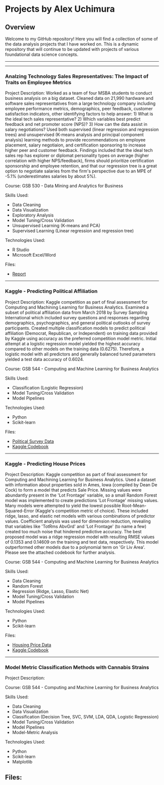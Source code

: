# Projects by Alex Uchimura

## Overview
Welcome to my GitHub repository! Here you will find a collection of some of the data analysis projects that I have worked on. This is a dynamic repository that will continue to be updated with projects of various foundational data science concepts. 
___
___
### Analzing Technology Sales Representatives: The Impact of Traits on Employee Metrics
Project Description: Worked as a team of four MSBA students to conduct business analysis on a big dataset. Cleaned data on 21,990 hardware and software sales representatives from a large technology company including employee performance metrics, demographics, peer feedback, customer satisfaction indicators, other identifying factors to help answer: 1) What is the ideal tech sales representative? 2) Which variables best predict feedback and net promoter score (NPS)? 3) How can the data assist in salary negotiations? Used both supervised (linear regression and regression trees) and unsupervised (K-means analysis and principal component analysis) learning methods to provide recommendations on employee placement, salary negotiaion, and certification sponsoring to increase higher peer and customer feedback. Findings included that the ideal tech sales rep has explorer or diplomat personality types on average (higher correlation with higher NPS/feedback), firms should prioritize certification sponsorship and employee retention, and that our regression tree is a great option to negotiate salaries from the firm's perspective due to an MPE of -5.1% (underestimates salaries by about 5%). 

Course: GSB 530 - Data Mining and Analytics for Business

Skills Used:
- Data Cleaning
- Data Visualization
- Exploratory Analysis
- Model Tuning/Cross Validation
- Unsupervised Learning (K-means and PCA)
- Supervised Learning (Linear regression and regression tree)

Technologies Used:
- R Studio
- Microsoft Excel/Word

Files:
- [Report](Reports/Tech_Sales_Reps_Final_Report.pdf)

___

### Kaggle - Predicting Political Affiliation
Project Description: Kaggle competition as part of final assessment for Computing and Machining Learning for Business Analytics. Examined a subset of political affiliation data from March 2018 by Survey Sampling International which included survey questions and responses regarding demographics, psychographics, and general political outlooks of survey participants. Created multiple classification models to predict political affiliation (Democrat, Republican, or Independent) on training data provided by Kaggle using accuracy as the preferred competition model metric. Initial attempt at a logistic regression model yielded the highest accuracy compared to other models on the training data (0.6275). Therefore, a logistic model with all predictors and generally balanced tuned parameters yielded a test data accuracy of 0.6024.

Course: GSB 544 - Computing and Machine Learning for Business Analytics 

Skills Used:
- Classification (Logistic Regression)
- Model Tuning/Cross Validation
- Model Pipelines

Technologies Used:
- Python
- Scikit-learn

Files:
 - [Political Survey Data](Data/CAH-201803-train.csv)
 - [Kaggle Codebook](Codebooks/take_home_final.ipynb)

___

### Kaggle - Predicting House Prices
Project Description: Kaggle competition as part of final assessment for Computing and Machining Learning for Business Analytics. Used a dataset with information about properties sold in Ames, Iowa (compiled by Dean De Cock) to form a model that predicts Sale Price. Missing values were abundantly present in the 'Lot Frontage' variable, so a small Random Forest model was implemented to create predictions 'Lot Frontage' missing values. Many models were attempted to yield the lowest possible Root-Mean-Squared-Error (Kaggle's competition metric of choice). These included ridge, lasso, and elastic net models with various combinations of predictor values. Coefficient analysis was used for dimension reduction, revealing that variables like 'TotRms AbvGrd' and 'Lot Frontage' (to name a few) created too much noise that hindered predictive accuracy. The best proposed model was a ridge regression model with resulting RMSE values of 0.1353 and 0.14609 on the training and test data, respectively. This model outperformed other models due to a polynomial term on 'Gr Liv Area'. Please see the attached codebook for further analysis. 

Course: GSB 544 - Computing and Machine Learning for Business Analytics 

Skills Used:
- Data Cleaning
- Random Forest
- Regression (Ridge, Lasso, Elastic Net) 
- Model Tuning/Cross Validation
- Model Pipelines

Technologies Used:
- Python
- Scikit-learn

Files:
 - [Housing Price Data](Data/train_new.csv)
 - [Kaggle Codebook](Codebooks/take_home_final.ipynb)

___

### Model Metric Classification Methods with Cannabis Strains
Project Description: 

Course: GSB 544 - Computing and Machine Learning for Business Analytics 

Skills Used:
- Data Cleaning
- Data Visualization
- Classification (Decision Tree, SVC, SVM, LDA, QDA, Logistic Regression)
- Model Tuning/Cross Validation
- Model Pipelines
- Model-Metric Analysis

Technologies Used:
- Python
- Scikit-learn
- Matplotlib 

Files:
 - 
